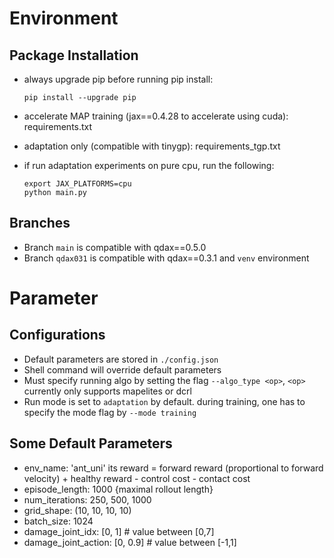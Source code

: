 # Environment
## Package Installation
- always upgrade pip before running pip install:
    ```
    pip install --upgrade pip
    ```
- accelerate MAP training (jax==0.4.28 to accelerate using cuda): requirements.txt
- adaptation only (compatible with tinygp): requirements_tgp.txt

- if run adaptation experiments on pure cpu, run the following:
    ```
    export JAX_PLATFORMS=cpu
    python main.py
    ```
## Branches
- Branch ```main``` is compatible with qdax==0.5.0
- Branch ```qdax031``` is compatible with qdax==0.3.1 and ```venv``` environment



# Parameter 
## Configurations
- Default parameters are stored in ```./config.json```
- Shell command will override default parameters
- Must specify running algo by setting the flag ```--algo_type <op>```, ```<op>``` currently only supports mapelites or dcrl
- Run mode is set to ```adaptation``` by default. during training, one has to specify the mode flag by ```--mode training```

## Some Default Parameters
- env_name: 'ant_uni' its reward = forward reward (proportional to forward velocity) + healthy reward - control cost - contact cost
- episode_length: 1000 {maximal rollout length}
- num_iterations: 250, 500, 1000
- grid_shape: (10, 10, 10, 10)
- batch_size: 1024
- damage_joint_idx: [0, 1]    # value between [0,7]
- damage_joint_action: [0, 0.9] # value between [-1,1]

